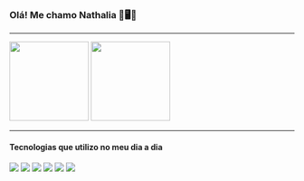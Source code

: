 ### Olá! Me chamo Nathalia 👋🖥️🚀

<hr>
<div>
    <img height="140" src="https://github-readme-stats.vercel.app/api?username=ZdeAttre&show_icons=true&theme=cobalt">
    <img height="140" src="https://github-readme-stats.vercel.app/api/top-langs/?username=ZdeAttre&layout=compact">
</div>
<hr>

#### Tecnologias que utilizo no meu dia a dia
<div>
    <img src="https://img.shields.io/badge/HTML5-E34F26?style=for-the-badge&logo=html5&logoColor=white">
    <img src="https://img.shields.io/badge/CSS3-1572B6?style=for-the-badge&logo=css3&logoColor=white">
    <img src="https://img.shields.io/badge/Angular-DD0031?style=for-the-badge&logo=angular&logoColor=white">
    <img src="https://img.shields.io/badge/.NET-5C2D91?style=for-the-badge&logo=.net&logoColor=white">
    <img src="https://img.shields.io/badge/Amazon_AWS-232F3E?style=for-the-badge&logo=amazon-aws&logoColor=white">
    <img src="https://img.shields.io/badge/Terraform-7B42BC.svg?style=for-the-badge&logo=Terraform&logoColor=white">
</div>
